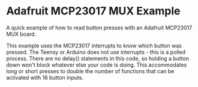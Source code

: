 # Adafruit MCP23017 MUX Example
A quick example of how to read button presses with an Adafruit MCP23017 MUX board.

This example uses the MCP23017 interrupts to know which button was pressed.
The Teensy or Arduino does not use interrupts - this is a polled process.
There are no delay() statements in this code, so holding a button down won't
block whatever else your code is doing.  This accommodates long or short presses
to double the number of functions that can be activated with 16 button inputs.
